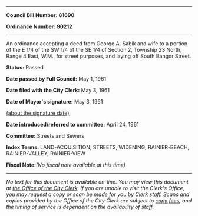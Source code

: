 

********

**Council Bill Number: 81690**
   
**Ordinance Number: 90212**
********

 An ordinance accepting a deed from George A. Sabik and wife to a portion of the E 1/4 of the SW 1/4 of the SE 1/4 of Section 2, Township 23 North, Range 4 East, W.M., for street purposes, and laying off South Bangor Street.

**Status:** Passed
   
**Date passed by Full Council:** May 1, 1961
   
**Date filed with the City Clerk:** May 3, 1961
   
**Date of Mayor's signature:** May 3, 1961
   
[(about the signature date)](/~public/approvaldate.htm)
   
   
   
**Date introduced/referred to committee:** April 24, 1961
   
**Committee:** Streets and Sewers
   
   
**Index Terms:** LAND-ACQUISITION, STREETS, WIDENING, RAINIER-BEACH, RAINIER-VALLEY, RAINIER-VIEW

**Fiscal Note:**_(No fiscal note available at this time)_
********

_No text for this document is available on-line. You may view this document at [the Office of the City Clerk](http://www.seattle.gov/leg/clerk/contactUs.htm). If you are unable to visit the Clerk's Office, you may request a copy or scan be made for you by Clerk staff. Scans and copies provided by the Office of the City Clerk are subject to [copy fees](http://clerk.seattle.gov/~public/clerkfees.htm), and the timing of service is dependent on the availability of staff._


